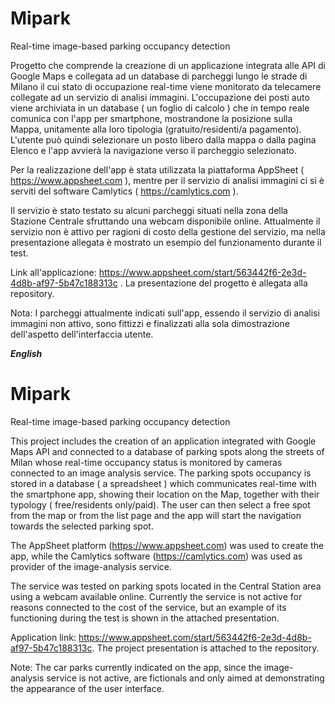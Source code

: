 # Mipark
Real-time image-based parking occupancy detection 

Progetto che comprende la creazione di un applicazione integrata alle API di Google Maps e collegata ad un database di parcheggi  lungo le strade di Milano il cui stato di occupazione real-time viene monitorato da telecamere collegate ad un servizio di analisi immagini. 
L'occupazione dei posti auto viene archiviata in un database ( un foglio di calcolo ) che in tempo reale comunica con l'app per smartphone, mostrandone la posizione sulla Mappa, unitamente alla loro tipologia (gratuito/residenti/a pagamento). L'utente può quindi selezionare un posto libero dalla mappa o dalla pagina Elenco e l'app avvierà la navigazione verso il parcheggio selezionato.

Per la realizzazione dell'app è stata utilizzata la piattaforma AppSheet ( https://www.appsheet.com ), mentre per il servizio di analisi immagini ci si è serviti del software Camlytics ( https://camlytics.com ).

Il servizio è stato testato su alcuni parcheggi situati nella zona della Stazione Centrale sfruttando una webcam disponibile online. Attualmente il servizio non è attivo per ragioni di costo della gestione del servizio, ma nella presentazione allegata è mostrato un esempio del funzionamento durante il test. 

Link all'applicazione: https://www.appsheet.com/start/563442f6-2e3d-4d8b-af97-5b47c188313c .
La presentazione del progetto è allegata alla repository.

Nota: I parcheggi attualmente indicati sull'app, essendo il servizio di analisi immagini non attivo, sono fittizzi e finalizzati alla sola dimostrazione dell'aspetto dell'interfaccia utente.


***English***

# Mipark
Real-time image-based parking occupancy detection 


This project includes the creation of an application integrated with Google Maps API and connected to a database of parking spots along the streets of Milan whose real-time occupancy status is monitored by cameras connected to an image analysis service.
The parking spots occupancy is stored in a database ( a spreadsheet ) which communicates real-time with the smartphone app, showing their location on the Map, together with their typology ( free/residents only/paid). The user can then select a free spot from the map or from the list page and the app will start the navigation towards the selected parking spot.

The AppSheet platform (https://www.appsheet.com) was used to create the app, while the Camlytics software (https://camlytics.com) was used as provider of the image-analysis service.

The service was tested on parking spots located in the Central Station area using a webcam available online. Currently the service is not active for reasons connected to the cost of the service, but an example of its functioning during the test is shown in the attached presentation.

Application link: https://www.appsheet.com/start/563442f6-2e3d-4d8b-af97-5b47c188313c.
The project presentation is attached to the repository.

Note: The car parks currently indicated on the app, since the image-analysis service is not active, are fictionals and only aimed at demonstrating the appearance of the user interface.
